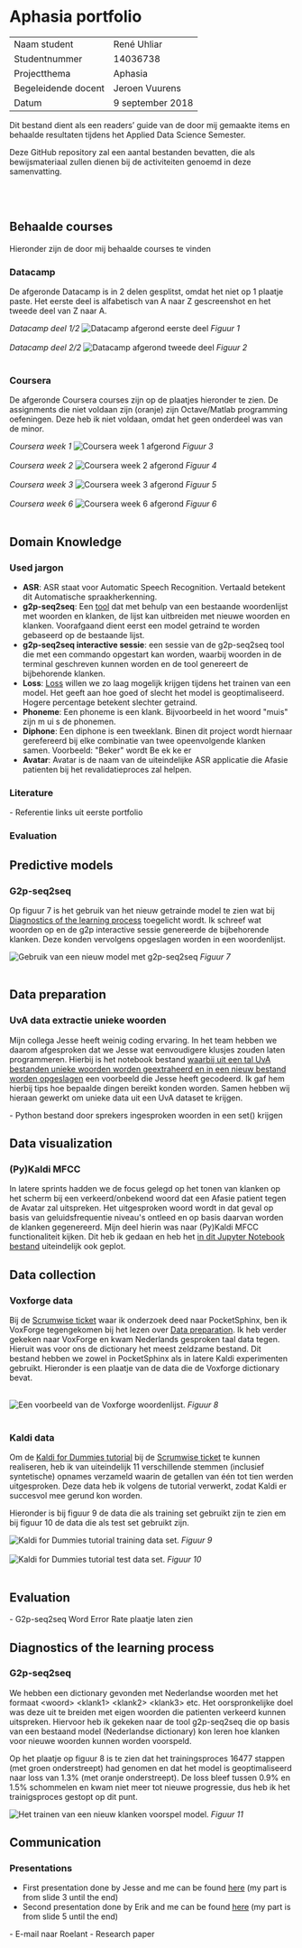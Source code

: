 # Aphasia portfolio
<table>
  <tr>
    <td>Naam student</td>
    <td>Ren&eacute; Uhliar</td>
  </tr>
  <tr>
    <td>Studentnummer</td>
    <td>14036738</td>
  </tr>
  <tr>
    <td>Projectthema</td>
    <td>Aphasia</td>
  </tr>
  <tr>
    <td>Begeleidende docent</td>
    <td>Jeroen Vuurens</td>
  </tr>
  <tr>
    <td>Datum</td>
    <td>9 september 2018</td>
  </tr>
</table>

<p> Dit bestand dient als een readers’ guide van de door mij gemaakte items en behaalde resultaten tijdens het Applied Data Science Semester. </p>

<p>Deze GitHub repository zal een aantal bestanden bevatten, die als bewijsmateriaal zullen dienen bij de activiteiten genoemd in deze samenvatting. </p>
<br>
<br>
<h2> Behaalde courses </h2>
Hieronder zijn de door mij behaalde courses te vinden
<h3> Datacamp </h3>
<p>De afgeronde Datacamp is in 2 delen gesplitst, omdat het niet op 1 plaatje paste. Het eerste deel is alfabetisch van A naar Z gescreenshot en het tweede deel van Z naar A.</p>

<i>Datacamp deel 1/2</i>
<img src="Datacamp_success1.png" alt="Datacamp afgerond eerste deel" />
<i>Figuur 1</i>
<br>
<br>
<i>Datacamp deel 2/2</i>
<img src="Datacamp_success2.png" alt="Datacamp afgerond tweede deel" />
<i>Figuur 2</i>
<br>
<br>
<h3> Coursera </h3>
<p>De afgeronde Coursera courses zijn op de plaatjes hieronder te zien. De assignments die niet voldaan zijn (oranje) zijn Octave/Matlab programming oefeningen. Deze heb ik niet voldaan, omdat het geen onderdeel was van de minor.</p>
<i>Coursera week 1</i>
<img src="coursera_wk1.png" alt="Coursera week 1 afgerond" />
<i>Figuur 3</i>
<br>
<br>
<i>Coursera week 2</i>
<img src="coursera_wk2.png" alt="Coursera week 2 afgerond" />
<i>Figuur 4</i>
<br>
<br>
<i>Coursera week 3</i>
<img src="coursera_wk3.png" alt="Coursera week 3 afgerond" />
<i>Figuur 5</i>
<br>
<br>
<i>Coursera week 6</i>
<img src="coursera_wk6.png" alt="Coursera week 6 afgerond" />
<i>Figuur 6</i>
<br>
<br>
<h2> Domain Knowledge </h2>
<h3> Used jargon </h3>
<ul>
  <li><b>ASR</b>: ASR staat voor Automatic Speech Recognition. Vertaald betekent dit Automatische spraakherkenning.</li>
  <li><b>g2p-seq2seq</b>: Een <a href="https://github.com/cmusphinx/g2p-seq2seq">tool</a> dat met behulp van een bestaande woordenlijst met woorden en klanken, de lijst kan uitbreiden met nieuwe woorden en klanken. Voorafgaand dient eerst een model getraind te worden gebaseerd op de bestaande lijst.</li>
  <li><b>g2p-seq2seq interactive sessie</b>: een sessie van de g2p-seq2seq tool die met een commando opgestart kan worden, waarbij woorden in de terminal geschreven kunnen worden en de tool genereert de bijbehorende klanken.</li>
  <li><b>Loss</b>: <a href="https://stackoverflow.com/a/42076606/7804385">Loss</a> willen we zo laag mogelijk krijgen tijdens het trainen van een model. Het geeft aan hoe goed of slecht het model is geoptimaliseerd. Hogere percentage betekent slechter getraind.
  <li><b>Phoneme</b>: Een phoneme is een klank. Bijvoorbeeld in het woord "muis" zijn m ui s de phonemen.</li>
  <li><b>Diphone</b>: Een diphone is een tweeklank. Binen dit project wordt hiernaar gerefereerd bij elke combinatie van twee opeenvolgende klanken samen. Voorbeeld: "Beker" wordt Be ek ke er</li> 
  <li><b>Avatar</b>: Avatar is de naam van de uiteindelijke ASR applicatie die Afasie patienten bij het revalidatieproces zal helpen.</li>
</ul>
<h3> Literature </h3>
-	Referentie links uit eerste portfolio
<h3> Evaluation </h3>

<h2> Predictive models </h2>
<h3> G2p-seq2seq </h3>
<p>Op figuur 7 is het gebruik van het nieuw getrainde model te zien wat bij <a href="https://github.com/troley/project-aphasia/blob/master/Persoonlijke_portfolio.md#-g2p-seq2seq--1">Diagnostics of the learning process</a> toegelicht wordt. Ik schreef wat woorden op en de g2p interactive sessie genereerde de bijbehorende klanken. Deze konden vervolgens opgeslagen worden in een woordenlijst.</p>
<img src="g2p-seq2seq-new-model-usage.png" alt="Gebruik van een nieuw model met g2p-seq2seq" />
<i>Figuur 7</i>
<br>
<br>
<h2> Data preparation </h2>
<h3> UvA data extractie unieke woorden </h3>
<p>Mijn collega Jesse heeft weinig coding ervaring. In het team hebben we daarom afgesproken dat we Jesse wat eenvoudigere klusjes zouden laten programmeren. Hierbij is het notebook bestand <a href="https://github.com/troley/project-aphasia/blob/master/text_files_to_dict.ipynb">waarbij uit een tal UvA bestanden unieke woorden worden geextraheerd en in een nieuw bestand worden opgeslagen</a> een voorbeeld die Jesse heeft gecodeerd. Ik gaf hem hierbij tips hoe bepaalde dingen bereikt konden worden. Samen hebben wij hieraan gewerkt om unieke data uit een UvA dataset te krijgen.</p>
-	Python bestand door sprekers ingesproken woorden in een set() krijgen

<h2> Data visualization </h2>
<h3> (Py)Kaldi MFCC </h3>
<p>In latere sprints hadden we de focus gelegd op het tonen van klanken op het scherm bij een verkeerd/onbekend woord dat een Afasie patient tegen de Avatar zal uitspreken. Het uitgesproken woord wordt in dat geval op basis van geluidsfrequentie niveau's ontleed en op basis daarvan worden de klanken gegenereerd. Mijn deel hierin was naar (Py)Kaldi MFCC functionaliteit kijken. Dit heb ik gedaan en heb het <a href="https://github.com/troley/project-aphasia/blob/master/pykaldi_features.ipynb">in dit Jupyter Notebook bestand</a> uiteindelijk ook geplot.</p>

<h2> Data collection </h2>
<h3> Voxforge data </h3>
<p>Bij de <a href="https://www.scrumwise.com/scrum/#/backlog-item/4045-research-pocketsphinx-repo/id-84641-12337-0">Scrumwise ticket</a> waar ik onderzoek deed naar PocketSphinx, ben ik VoxForge tegengekomen bij het lezen over <a href="https://cmusphinx.github.io/wiki/tutorialam/#data-preparation">Data preparation</a>. Ik heb verder gekeken naar VoxForge en kwam Nederlands gesproken taal data tegen. Hieruit was voor ons de dictionary het meest zeldzame bestand. Dit bestand hebben we zowel in PocketSphinx als in latere Kaldi experimenten gebruikt. Hieronder is een plaatje van de data die de Voxforge dictionary bevat.</p>
<br>
<img src="voxforge_dict_preview.png" alt="Een voorbeeld van de Voxforge woordenlijst." />
<i>Figuur 8</i>
<br>
<br>
<h3> Kaldi data </h3>
<p>Om de <a href="kaldifordummies">Kaldi for Dummies tutorial</a> bij de <a href="https://www.scrumwise.com/scrum/#/backlog-item/4057-audio-van-10-mensen-verzamelen-voor-kaldi-example/id-84641-12493-2">Scrumwise ticket</a> te kunnen realiseren, heb ik van uiteindelijk 11 verschillende stemmen (inclusief syntetische) opnames verzameld waarin de getallen van één tot tien werden uitgesproken. Deze data heb ik volgens de tutorial verwerkt, zodat Kaldi er succesvol mee gerund kon worden.</p>
<p>Hieronder is bij figuur 9 de data die als training set gebruikt zijn te zien em bij figuur 10 de data die als test set gebruikt zijn.</p>
<img src="kaldi_dummies_training_set.png" alt="Kaldi for Dummies tutorial training data set." />
<i>Figuur 9</i>
<br>
<br>
<img src="kaldi_dummies_test_set.png" alt="Kaldi for Dummies tutorial test data set." />
<i>Figuur 10</i>
<br>
<br>
<h2> Evaluation </h2>
-	G2p-seq2seq Word Error Rate plaatje laten zien
<h2> Diagnostics of the learning process </h2>
<h3> G2p-seq2seq </h3>
<p>We hebben een dictionary gevonden met Nederlandse woorden met het formaat &lt;woord&gt; &lt;klank1&gt; &lt;klank2&gt; &lt;klank3&gt; etc. Het oorspronkelijke doel was deze uit te breiden met eigen woorden die patienten verkeerd kunnen uitspreken. Hiervoor heb ik gekeken naar de tool g2p-seq2seq die op basis van een bestaand model (Nederlandse dictionary) kon leren hoe klanken voor nieuwe woorden kunnen worden voorspeld.</p>
  
<p>Op het plaatje op figuur 8 is te zien dat het trainingsproces 16477 stappen (met groen onderstreept) had genomen en dat het model is geoptimaliseerd naar loss van 1.3% (met oranje onderstreept). De loss bleef tussen 0.9% en 1.5% schommelen en kwam niet meer tot nieuwe progressie, dus heb ik het trainigsproces gestopt op dit punt.</p>
<img src="g2p-seq2seq-model-training.jpg" alt="Het trainen van een nieuw klanken voorspel model." />
<i>Figuur 11</i>

<h2> Communication </h2>
<h3> Presentations </h3>
<ul>
  <li>First presentation done by Jesse and me can be found <a href="https://github.com/troley/project-aphasia/blob/master/ppt_aphasia_week_4.pdf">here</a> (my part is from slide 3 until the end)</li>
  <li>Second presentation done by Erik and me can be found <a href="https://github.com/troley/project-aphasia/blob/master/ppt_aphasia_week_9.pdf">here</a> (my part is from slide 5 until the end)</li>
</ul>
-	E-mail naar Roelant
-	Research paper 
